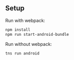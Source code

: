 ## Setup

Run with webpack:
```bash
npm install
npm run start-android-bundle
```

Run without webpack:
```bash
tns run android
```